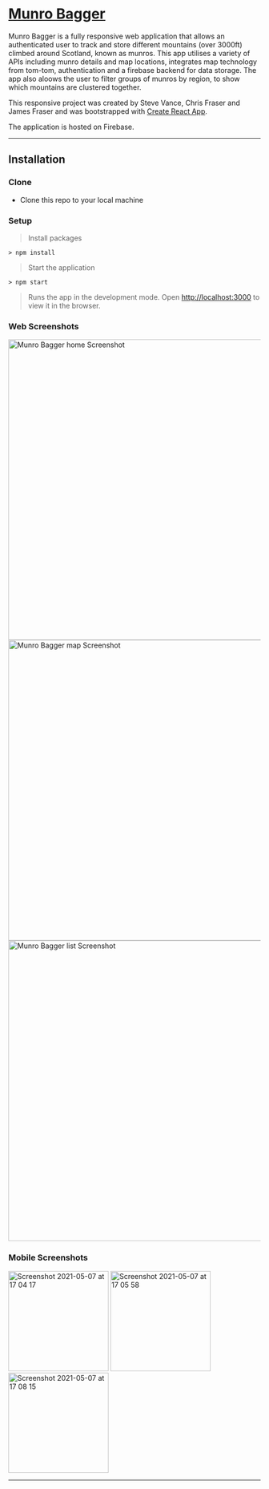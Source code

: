# [Munro Bagger](https://munro-bagger-cca2f.web.app/)

Munro Bagger is a fully responsive web application that allows an authenticated user to track and store different mountains (over 3000ft) climbed around Scotland, known as munros. This app utilises a variety of APIs including munro details and map locations, integrates map technology from tom-tom, authentication and a firebase backend for data storage. The app also aloows the user to filter groups of munros by region, to show which mountains are clustered together.

This responsive project was created by Steve Vance, Chris Fraser and James Fraser and was bootstrapped with [Create React App](https://github.com/facebook/create-react-app). 

The application is hosted on Firebase.

---

## Installation

### Clone

- Clone this repo to your local machine 

### Setup

> Install packages

```shell
> npm install
```

> Start the application

```shell
> npm start
```

> Runs the app in the development mode. Open [http://localhost:3000](http://localhost:3000) to view it in the browser.


### Web Screenshots

<img width="600" alt="Munro Bagger home Screenshot" src="https://user-images.githubusercontent.com/56826534/117456878-97886c00-af40-11eb-800e-2e73316a24f9.png">
<img width="600" alt="Munro Bagger map Screenshot" src="https://user-images.githubusercontent.com/56826534/117457291-fea62080-af40-11eb-9887-d62b213d28c0.png">
<img width="600" alt="Munro Bagger list Screenshot" src="https://user-images.githubusercontent.com/56826534/117457524-33b27300-af41-11eb-9faf-7976ce481005.png">

### Mobile Screenshots

<img width="200" alt="Screenshot 2021-05-07 at 17 04 17" src="https://user-images.githubusercontent.com/56826534/117477781-4f744400-af56-11eb-9f50-223148b02b50.png"> <img width="200" alt="Screenshot 2021-05-07 at 17 05 58" src="https://user-images.githubusercontent.com/56826534/117478031-95c9a300-af56-11eb-8130-019acdb0f6c5.png"> <img width="200" alt="Screenshot 2021-05-07 at 17 08 15" src="https://user-images.githubusercontent.com/56826534/117478260-d75a4e00-af56-11eb-9a01-883e9f17749f.png">





---
